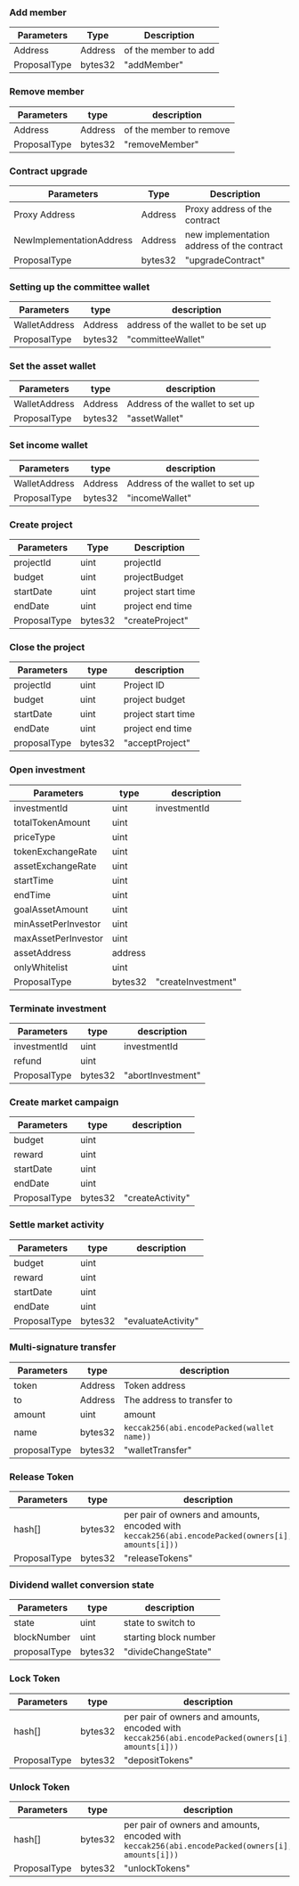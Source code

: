 ### Add member

Parameters|Type|Description
---|---|---
Address|Address|of the member to add
ProposalType|bytes32|"addMember"

### Remove member

Parameters|type|description
---|---|---
Address|Address|of the member to remove
ProposalType|bytes32|"removeMember"

### Contract upgrade
Parameters|Type|Description
---|---|---
Proxy Address|Address|Proxy address of the contract
NewImplementationAddress|Address|new implementation address of the contract
ProposalType|bytes32|"upgradeContract"

### Setting up the committee wallet
Parameters|type|description
---|---|---
WalletAddress|Address|address of the wallet to be set up
ProposalType|bytes32|"committeeWallet"

### Set the asset wallet
Parameters|type|description
---|---|---
WalletAddress|Address|Address of the wallet to set up
ProposalType|bytes32|"assetWallet"

### Set income wallet
Parameters|type|description
---|---|---
WalletAddress|Address|Address of the wallet to set up
ProposalType|bytes32|"incomeWallet"

### Create project
Parameters|Type|Description
---|---|---
projectId|uint|projectId
budget|uint|projectBudget
startDate|uint|project start time
endDate|uint|project end time
ProposalType|bytes32|"createProject"

### Close the project
Parameters|type|description
---|---|---
projectId|uint|Project ID
budget|uint|project budget
startDate|uint|project start time
endDate|uint|project end time
proposalType|bytes32|"acceptProject"

### Open investment
Parameters|type|description
---|---|---
investmentId|uint|investmentId
totalTokenAmount|uint|
priceType|uint
tokenExchangeRate|uint
assetExchangeRate|uint
startTime|uint
endTime|uint
goalAssetAmount|uint|
minAssetPerInvestor|uint
maxAssetPerInvestor|uint
assetAddress|address|
onlyWhitelist|uint|
ProposalType|bytes32|"createInvestment"

### Terminate investment
Parameters|type|description
---|---|---
investmentId|uint|investmentId
refund|uint|
ProposalType|bytes32|"abortInvestment"

### Create market campaign
Parameters|type|description
---|---|---
budget|uint|
reward|uint|
startDate|uint|
endDate|uint
ProposalType|bytes32|"createActivity"

### Settle market activity
Parameters|type|description
---|---|---
budget|uint|
reward|uint|
startDate|uint|
endDate|uint|
ProposalType|bytes32|"evaluateActivity"

### Multi-signature transfer
Parameters|type|description
---|---|---
token|Address|Token address
to|Address|The address to transfer to
amount|uint|amount
name|bytes32|`keccak256(abi.encodePacked(wallet name))`
proposalType|bytes32|"walletTransfer"

### Release Token
Parameters|type|description
---|---|---
hash[]|bytes32|per pair of owners and amounts, encoded with `keccak256(abi.encodePacked(owners[i], amounts[i]))`
ProposalType|bytes32|"releaseTokens"

### Dividend wallet conversion state
Parameters|type|description
---|---|---
state|uint|state to switch to
blockNumber|uint|starting block number
proposalType|bytes32|"divideChangeState"

### Lock Token
Parameters|type|description
---|---|---
hash[]|bytes32|per pair of owners and amounts, encoded with `keccak256(abi.encodePacked(owners[i], amounts[i]))`
ProposalType|bytes32|"depositTokens"

### Unlock Token
Parameters|type|description
---|---|---
hash[]|bytes32|per pair of owners and amounts, encoded with `keccak256(abi.encodePacked(owners[i], amounts[i]))`
ProposalType|bytes32|"unlockTokens"